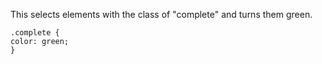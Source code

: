 This selects elements with the class of "complete" and turns them green. 
```
.complete {
color: green;
}
```
